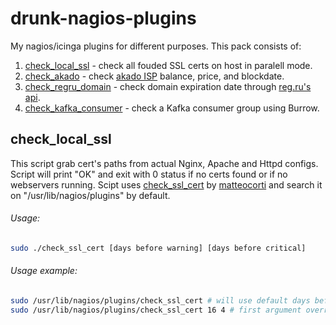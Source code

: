 # drunk-nagios-plugins
My nagios/icinga plugins for different purposes.
This pack consists of:
1. [check_local_ssl](check_local_ssl) - check all fouded SSL certs on host in paralell mode. 
2. [check_akado](check_akado) - check [akado ISP](https://www.akado.ru/) balance, price, and blockdate.
3. [check_regru_domain](check_regru_domain) - check domain expiration date through [reg.ru's api](https://www.reg.ru/reseller/api2doc).
4. [check_kafka_consumer](check_kafka_consumer) - check a Kafka consumer group using Burrow.

## check_local_ssl
This script grab cert's paths from actual Nginx, Apache and Httpd configs. Script will print "OK" and exit with 0 status if no certs found or if no webservers running.
Scipt uses [check_ssl_cert](https://github.com/matteocorti/check_ssl_cert) by [matteocorti](https://github.com/matteocorti/) and search it on "/usr/lib/nagios/plugins" by default.
###### Usage:
```bash
sudo ./check_ssl_cert [days before warning] [days before critical]
```
###### Usage example:
```bash
sudo /usr/lib/nagios/plugins/check_ssl_cert # will use default days before warning and critical (warning: 7, critical: 2)
sudo /usr/lib/nagios/plugins/check_ssl_cert 16 4 # first argument overrides default warning days, second - critical
```

